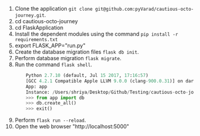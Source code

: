 1. Clone the application `git clone git@github.com:pyVarad/cautious-octo-journey.git`.
2. cd cautious-octo-journey
3. cd FlaskApplication
4. Install the dependent modules using the command `pip install -r requirements.txt`
5. export FLASK_APP="run.py"
6. Create the database migration files `flask db init`.
7. Perform database migration `flask migrate`.
8. Run the command `flask shell`.
    ``` Python
        Python 2.7.10 (default, Jul 15 2017, 17:16:57)
        [GCC 4.2.1 Compatible Apple LLVM 9.0.0 (clang-900.0.31)] on darwin
        App: app
        Instance: /Users/shriya/Desktop/Github/Testing/cautious-octo-journey/FlaskApplication/instance
        >>> from app import db
        >>> db.create_all()
        >>> exit()
    ```
9. Perform `flask run --reload`.
10. Open the web browser "http://localhost:5000"